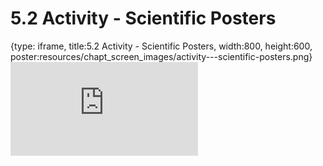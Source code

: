 # 5.2 Activity - Scientific Posters
 
{type: iframe, title:5.2 Activity - Scientific Posters, width:800, height:600, poster:resources/chapt_screen_images/activity---scientific-posters.png}
![](https://sayumiyork.github.io/c-moor-ottr-generic/activity---scientific-posters.html)
 

 
